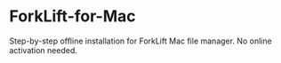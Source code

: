 # ForkLift-for-Mac
Step-by-step offline installation for ForkLift Mac file manager. No online activation needed.
